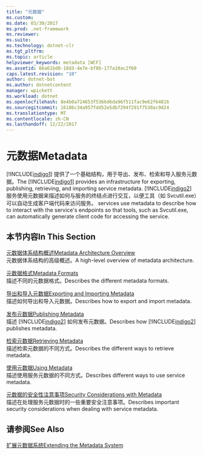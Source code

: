 ```yaml
---
title: "元数据"
ms.custom: 
ms.date: 03/30/2017
ms.prod: .net-framework
ms.reviewer: 
ms.suite: 
ms.technology: dotnet-clr
ms.tgt_pltfrm: 
ms.topic: article
helpviewer_keywords: metadata [WCF]
ms.assetid: 66a61bd0-18d3-4e7e-bf8b-177a10ac2f60
caps.latest.revision: "10"
author: dotnet-bot
ms.author: dotnetcontent
manager: wpickett
ms.workload: dotnet
ms.openlocfilehash: 8e4b0a724653f5366d6da96f511fac9e62f64816
ms.sourcegitcommit: 16186c34a957fdd52e5db7294f291f7530ac9d24
ms.translationtype: MT
ms.contentlocale: zh-CN
ms.lasthandoff: 12/22/2017
---
```

# <a name="metadata"></a><span data-ttu-id="755c2-102">元数据</span><span class="sxs-lookup"><span data-stu-id="755c2-102">Metadata</span></span>
<span data-ttu-id="755c2-103">[!INCLUDE[indigo1](../../../../includes/indigo1-md.md)] 提供了一个基础结构，用于导出、发布、检索和导入服务元数据。</span><span class="sxs-lookup"><span data-stu-id="755c2-103">The [!INCLUDE[indigo1](../../../../includes/indigo1-md.md)] provides an infrastructure for exporting, publishing, retrieving, and importing service metadata.</span></span> [!INCLUDE[indigo2](../../../../includes/indigo2-md.md)]<span data-ttu-id="755c2-104"> 服务使用元数据来描述如何与服务的终结点进行交互，以便工具（如 Svcutil.exe）可以自动生成客户端代码来访问服务。</span><span class="sxs-lookup"><span data-stu-id="755c2-104"> services use metadata to describe how to interact with the service's endpoints so that tools, such as Svcutil.exe, can automatically generate client code for accessing the service.</span></span>  
  
## <a name="in-this-section"></a><span data-ttu-id="755c2-105">本节内容</span><span class="sxs-lookup"><span data-stu-id="755c2-105">In This Section</span></span>  
 [<span data-ttu-id="755c2-106">元数据体系结构概述</span><span class="sxs-lookup"><span data-stu-id="755c2-106">Metadata Architecture Overview</span></span>](../../../../docs/framework/wcf/feature-details/metadata-architecture-overview.md)  
 <span data-ttu-id="755c2-107">元数据体系结构的高级概述。</span><span class="sxs-lookup"><span data-stu-id="755c2-107">A high-level overview of metadata architecture.</span></span>  
  
 [<span data-ttu-id="755c2-108">元数据格式</span><span class="sxs-lookup"><span data-stu-id="755c2-108">Metadata Formats</span></span>](../../../../docs/framework/wcf/feature-details/metadata-formats.md)  
 <span data-ttu-id="755c2-109">描述不同的元数据格式。</span><span class="sxs-lookup"><span data-stu-id="755c2-109">Describes the different metadata formats.</span></span>  
  
 [<span data-ttu-id="755c2-110">导出和导入元数据</span><span class="sxs-lookup"><span data-stu-id="755c2-110">Exporting and Importing Metadata</span></span>](../../../../docs/framework/wcf/feature-details/exporting-and-importing-metadata.md)  
 <span data-ttu-id="755c2-111">描述如何导出和导入元数据。</span><span class="sxs-lookup"><span data-stu-id="755c2-111">Describes how to export and import metadata.</span></span>  
  
 [<span data-ttu-id="755c2-112">发布元数据</span><span class="sxs-lookup"><span data-stu-id="755c2-112">Publishing Metadata</span></span>](../../../../docs/framework/wcf/feature-details/publishing-metadata.md)  
 <span data-ttu-id="755c2-113">描述 [!INCLUDE[indigo2](../../../../includes/indigo2-md.md)] 如何发布元数据。</span><span class="sxs-lookup"><span data-stu-id="755c2-113">Describes how [!INCLUDE[indigo2](../../../../includes/indigo2-md.md)] publishes metadata.</span></span>  
  
 [<span data-ttu-id="755c2-114">检索元数据</span><span class="sxs-lookup"><span data-stu-id="755c2-114">Retrieving Metadata</span></span>](../../../../docs/framework/wcf/feature-details/retrieving-metadata.md)  
 <span data-ttu-id="755c2-115">描述检索元数据的不同方式。</span><span class="sxs-lookup"><span data-stu-id="755c2-115">Describes the different ways to retrieve metadata.</span></span>  
  
 [<span data-ttu-id="755c2-116">使用元数据</span><span class="sxs-lookup"><span data-stu-id="755c2-116">Using Metadata</span></span>](../../../../docs/framework/wcf/feature-details/using-metadata.md)  
 <span data-ttu-id="755c2-117">描述使用服务元数据的不同方式。</span><span class="sxs-lookup"><span data-stu-id="755c2-117">Describes different ways to use service metadata.</span></span>  
  
 [<span data-ttu-id="755c2-118">元数据的安全性注意事项</span><span class="sxs-lookup"><span data-stu-id="755c2-118">Security Considerations with Metadata</span></span>](../../../../docs/framework/wcf/feature-details/security-considerations-with-metadata.md)  
 <span data-ttu-id="755c2-119">描述在处理服务元数据时的一些重要安全注意事项。</span><span class="sxs-lookup"><span data-stu-id="755c2-119">Describes important security considerations when dealing with service metadata.</span></span>  
  
## <a name="see-also"></a><span data-ttu-id="755c2-120">请参阅</span><span class="sxs-lookup"><span data-stu-id="755c2-120">See Also</span></span>  
 [<span data-ttu-id="755c2-121">扩展元数据系统</span><span class="sxs-lookup"><span data-stu-id="755c2-121">Extending the Metadata System</span></span>](../../../../docs/framework/wcf/extending/extending-the-metadata-system.md)
